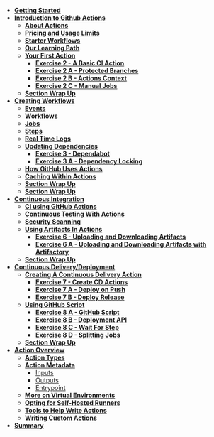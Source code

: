- [**Getting Started**](00.0_getting-started.md)
- [**Introduction to Github Actions**](01.0_actions-intro.md)
  - [**About Actions**](01.1_actions-about.md)
  - [**Pricing and Usage Limits**](01.2_actions-pricing.md)
  - [**Starter Workflows**](01.3_actions-starter-workflows.md)
  - [**Our Learning Path**](01.4_actions-hello.md)
  - [**Your First Action**](01.5_exercise-2.md)
    - [**Exercise 2 - A Basic CI Action**](01.5_exercise-2.md?id=exercise-2-a-basic-ci-action)
    - [**Exercise 2 A - Protected Branches**](01.5_exercise-2.md?id=exercise-2-a-protected-branches)
    - [**Exercise 2 B - Actions Context**](01.5_exercise-2.md?id=exercise-2-b-actions-context)
    - [**Exercise 2 C - Manual Jobs**](01.5_exercise-2.md?id=exercise-2-c-manual-jobs)
  - [**Section Wrap Up**](01.6_workflow-intro.md)
- [**Creating Workflows**](02.1_actions-ecosystem.md)
  - [**Events**](02.2_events.md)
  - [**Workflows**](02.3_workflows.md)
  - [**Jobs**](02.4_jobs.md)
  - [**Steps**](02.5_steps.md)
  - [**Real Time Logs**](02.6_reporting.md)
  - [**Updating Dependencies**](02.7_exercise_3.md)
    - [**Exercise 3 - Dependabot**](02.7_exercise_3.md?id=exercise-3-dependabot)
    - [**Exercise 3 A - Dependency Locking**](02.7_exercise_3.md?id=exercise-3-a-dependency-locking)
  - [**How GitHub Uses Actions**](02.8_actions-hackathon-case-study.md)
  - [**Caching Within Actions**](02.9_caching.md)
  - [**Section Wrap Up**](02.10_secrets.md)
  - [**Section Wrap Up**](02.11_continuous-integration.md)
- [**Continuous Integration**](03.1_ci-overview.md)
  - [**CI using GitHub Actions**](03.2_ci-with-actions.md)
    <!-- - [How GitHub Uses Actions pt2](03.3_github-mobile-case-study.md) -->
    <!-- - [WIP External Case Study](03.4_some-other-case-study.md) -->
  - [**Continuous Testing With Actions**](03.5_ct-action.md)
  - [**Security Scanning**](03.6_security-scan.md)
  - [**Using Artifacts In Actions**](03.7_using-artifacts.md)
    - [**Exercise 6 - Uploading and Downloading Artifacts**](03.7_using-artifacts?id=exercise-6-uploading-and-downloading-artifacts-in-actions)
    - [**Exercise 6 A - Uploading and Downloading Artifacts with Artifactory**](03.7_using-artifacts?id=exercise-6-a-uploading-and-downloading-artifacts-with-artifactory-in-actions)
  - [**Section Wrap Up**](03.8_continuous-delivery.md)
- [**Continuous Delivery/Deployment**](04.1_cd-overview.md)
  <!-- - [**CD using GitHub Actions**](04.2_cd-with-actions.md) -->
    <!-- - [How GitHub Uses Actions pt3](04.3_github-case-study.md)
    - [WIP External Case Study](04.4_some-other-case-study.md) -->
  - [**Creating A Continuous Delivery Action**](04.5_cd-action.md)
    - [**Exercise 7 - Create CD Actions**](04.5_cd-action?id=exercise-7-create-cd-actions)
    - [**Exercise 7 A - Deploy on Push**](04.5_cd-action?id=exercise-7-a-deploy-on-push-to-master-or-main)
    - [**Exercise 7 B - Deploy Release**](04.5_cd-action?id=exercise-7-b-deploy-a-release)
  - [**Using GitHub Script**](04.6_exercise-8.md)
    - [**Exercise 8 A - GitHub Script**](04.6_exercise-8?id=exercise-8-a-github-script)
    - [**Exercise 8 B - Deployment API**](04.6_exercise-8?id=exercise-8-b-deployment-api)
    - [**Exercise 8 C - Wait For Step**](04.6_exercise-8?id=exercise-8-c-wait-for-step)
    - [**Exercise 8 D - Splitting Jobs**](04.6_exercise-8?id=exercise-8-d-splitting-jobs)
  - [**Section Wrap Up**](04.7_on-to-actions.md)
- [**Action Overview**](05.1_action-overview.md)
  - [**Action Types**](05.2_action-type.md)
  - [**Action Metadata**](05.4_action-metadata.md)
    - [Inputs](05.4.1_inputs.md)
    - [Outputs](05.4.2_outputs.md)
    - [Entrypoint](05.4.3_entrypoint.md)
  - [**More on Virtual Environments**](05.5_action-runner-env.md)
  - [**Opting for Self-Hosted Runners**](05.5b_self-hosted-runners.md)
  - [**Tools to Help Write Actions**](05.6_custom-action.md)
  - [**Writing Custom Actions**](05.7_exercise-9.md)
- [**Summary**](06.0_summary.md)

<!-- [click on this link](#my-multi-word-header) -->
